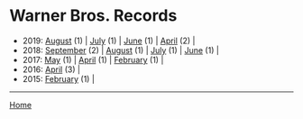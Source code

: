# Warner Bros. Records

  * 2019: 
      [August](./warner-bros-records-2019-08.md) (1) | 
      [July](./warner-bros-records-2019-07.md) (1) | 
      [June](./warner-bros-records-2019-06.md) (1) | 
      [April](./warner-bros-records-2019-04.md) (2) | 
  * 2018: 
      [September](./warner-bros-records-2018-09.md) (2) | 
      [August](./warner-bros-records-2018-08.md) (1) | 
      [July](./warner-bros-records-2018-07.md) (1) | 
      [June](./warner-bros-records-2018-06.md) (1) | 
  * 2017: 
      [May](./warner-bros-records-2017-05.md) (1) | 
      [April](./warner-bros-records-2017-04.md) (1) | 
      [February](./warner-bros-records-2017-02.md) (1) | 
  * 2016: 
      [April](./warner-bros-records-2016-04.md) (3) | 
  * 2015: 
      [February](./warner-bros-records-2015-02.md) (1) | 

----

[Home](../)
